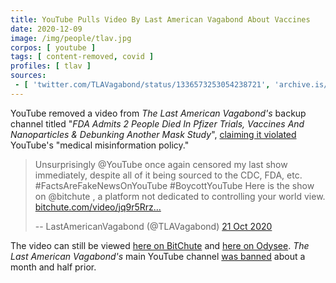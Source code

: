 ```yaml
---
title: YouTube Pulls Video By Last American Vagabond About Vaccines
date: 2020-12-09
image: /img/people/tlav.jpg
corpos: [ youtube ]
tags: [ content-removed, covid ]
profiles: [ tlav ]
sources:
 - [ 'twitter.com/TLAVagabond/status/1336573253054238721', 'archive.is/ooNND' ]
---
```


YouTube removed a video from _The Last American Vagabond's_ backup
channel titled "_FDA Admits 2 People Died In Pfizer Trials, Vaccines And
Nanoparticles & Debunking Another Mask Study_", [claiming it
violated](notice.jpg) YouTube's "medical misinformation policy."

> Unsurprisingly @YouTube once again censored my last show immediately, despite
> all of it being sourced to the CDC, FDA, etc. #FactsAreFakeNewsOnYouTube
> #BoycottYouTube Here is the show on @bitchute , a platform not dedicated to
> controlling your world view.
> [bitchute.com/video/jq9r5Rrz...](https://www.bitchute.com/video/jq9r5Rrz1Fq6/)
>
> -- LastAmericanVagabond (@TLAVagabond) [21 Oct 2020](https://archive.is/FJerQ)

The video can still be viewed [here on
BitChute](https://www.bitchute.com/video/jq9r5Rrz1Fq6/) and [here on
Odysee](https://odysee.com/@TLAVagabond:5/2020-12-08-16-48-58:5). _The Last
American Vagabond's_ main YouTube channel [was
banned](/e/youtube-bans-the-last-american-vagabond/) about a month and
half prior.
